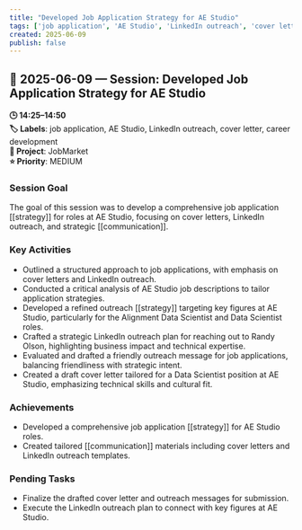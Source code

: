 ```yaml
---
title: "Developed Job Application Strategy for AE Studio"
tags: ['job application', 'AE Studio', 'LinkedIn outreach', 'cover letter', 'career development']
created: 2025-06-09
publish: false
---
```


## 📅 2025-06-09 — Session: Developed Job Application Strategy for AE Studio

**🕒 14:25–14:50**  
**🏷️ Labels**: job application, AE Studio, LinkedIn outreach, cover letter, career development  
**📂 Project**: JobMarket  
**⭐ Priority**: MEDIUM  


### Session Goal
The goal of this session was to develop a comprehensive job application [[strategy]] for roles at AE Studio, focusing on cover letters, LinkedIn outreach, and strategic [[communication]].

### Key Activities
- Outlined a structured approach to job applications, with emphasis on cover letters and LinkedIn outreach.
- Conducted a critical analysis of AE Studio job descriptions to tailor application strategies.
- Developed a refined outreach [[strategy]] targeting key figures at AE Studio, particularly for the Alignment Data Scientist and Data Scientist roles.
- Crafted a strategic LinkedIn outreach plan for reaching out to Randy Olson, highlighting business impact and technical expertise.
- Evaluated and drafted a friendly outreach message for job applications, balancing friendliness with strategic intent.
- Created a draft cover letter tailored for a Data Scientist position at AE Studio, emphasizing technical skills and cultural fit.

### Achievements
- Developed a comprehensive job application [[strategy]] for AE Studio roles.
- Created tailored [[communication]] materials including cover letters and LinkedIn outreach templates.

### Pending Tasks
- Finalize the drafted cover letter and outreach messages for submission.
- Execute the LinkedIn outreach plan to connect with key figures at AE Studio.
